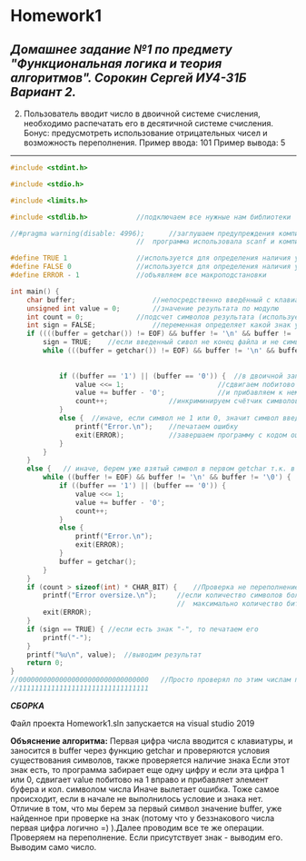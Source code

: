 # Homework1
___Домашнее задание №1 по предмету "Функциональная логика и теория алгоритмов".
Сорокин Сергей ИУ4-31Б Вариант 2.___
---------------------------------------------------------------------------
2. Пользователь вводит число в двоичной системе счисления, необходимо распечатать его в десятичной системе счисления.
Бонус: предусмотреть использование отрицательных чисел и возможность переполнения.
Пример ввода: 101
Пример вывода: 5
---------------------------------------------------------------------------
```c
#include <stdint.h>

#include <stdio.h>

#include <limits.h>

#include <stdlib.h>		       //подключаем все нужные нам библиотеки

//#pragma warning(disable: 4996);      //заглушаем предупреждения компилятора (в начале 
		                       //  программа использовала scanf и компилятор сильно ругался)

#define TRUE 1			       //используется для определения наличия у числа знака "+" или "-"
#define FALSE 0			       //используется для определения наличия у числа знака "+" или "-"
#define ERROR - 1		       //объявляем все макроподстановки

int main() {
	char buffer;	               //непосредственно введённый с клавиатуры символ
	unsigned int value = 0;	       //значение результата по модулю
	int count = 0;		       //подсчет символов результата (используется для определения переполнения) 
	int sign = FALSE;	           //переменная определяет какой знак у числа (0 если минус и 1 если плюс)
	if ((((buffer = getchar()) != EOF) && buffer != '\n' && buffer != '\0' && buffer == '-') && sign == FALSE) {
		sign = TRUE;	//если введенный сивол не конец файла и не символ перехода на новую строку и не символ конца строки
		while (((buffer = getchar()) != EOF) && buffer != '\n' && buffer != '\0') { // и символ это минус то берем всл. элемент 
		                                                                            //  с клавиатуры и меняем переменную sign
			
			if ((buffer == '1') || (buffer == '0')) {  //в двоичной записи числа содержаться только числа 1 и 0, так что для них...
				value <<= 1;	                   //сдвигаем побитово value на 1 бит влево
				value += buffer - '0';	           //и прибавляем к нему значение буфера
				count++;			   //инкриминируем счётчик символов
			}
			else {	//иначе, если символ не 1 или 0, значит символ введён неправильно и надо выдать ошибку
				printf("Error.\n");    //печатаем ошибку
				exit(ERROR);	       //завершаем программу с кодом ошибки -1
			}
		}
	}
	else {	 // иначе, берем уже взятый символ в первом getchar т.к. в безнаковом числе первый символ - цифра
		while ((buffer != EOF) && buffer != '\n' && buffer != '\0') {  //и проводим всё те же действия, что и со знаковым
			if ((buffer == '1') || (buffer == '0')) {
				value <<= 1;
				value += buffer - '0';
				count++;
			}
			else {
				printf("Error.\n");
				exit(ERROR);
			}
			buffer = getchar();
		}
	}
	if (count > sizeof(int) * CHAR_BIT) {    //Проверка не переполнение
		printf("Error oversize.\n");     //если количество символов больше чем 
		                                 //  максимально количество бит для данной архитектуры памяти, то выводим ошибку
		exit(ERROR);
	}
	if (sign == TRUE) {	//если есть знак "-", то печатаем его
		printf("-");
	}
	printf("%u\n", value);  //выводим результат
	return 0;
}
//00000000000000000000000000000000	 //Просто проверял по этим числам перепонение, чтобы каждый раз не вбивать 32 единицы
//11111111111111111111111111111111   
```
___СБОРКА___

Файл проекта Homework1.sln запускается на visual studio 2019

__Объяснение алгоритма:__
Первая цифра числа вводится с клавиатуры, и заносится в buffer через функцию getchar и проверяются условия существования символов, также проверяется наличие знака
Если этот знак есть, то программа забирает еще одну цифру и если эта цифра 1 или 0, сдвигает value побитово на 1 вправо и прибавляет элемент буфера и кол. символом числа
Иначе вылетает ошибка.
Тоже самое происходит, если в начале не выполнилось условие и знака нет. Отличие в том, что мы берем за первый символ значение buffer, уже найденное при проверке на знак (потому что у беззнакового числа первая цифра логично =) ).Далее проводим все те же операции.
Проверяем на переполнение.
Если присутствует знак - выводим его.
Выводим само число.


